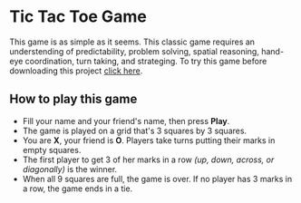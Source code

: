 # Tic Tac Toe Game
This game is as simple as it seems. This classic game requires an understending of predictability, problem solving, spatial reasoning, hand-eye coordination, turn taking, and strateging. To try this game before downloading this project [click here](https://ttegame.000webhostapp.com/).

## How to play this game

* Fill your name and your friend's name, then press **Play**.
* The game is played on a grid that's 3 squares by 3 squares.
* You are **X**, your friend is **O**. Players take turns putting their marks in empty squares.
* The first player to get 3 of her marks in a row *(up, down, across, or diagonally)* is the winner.
* When all 9 squares are full, the game is over. If no player has 3 marks in a row, the game ends in a tie.
